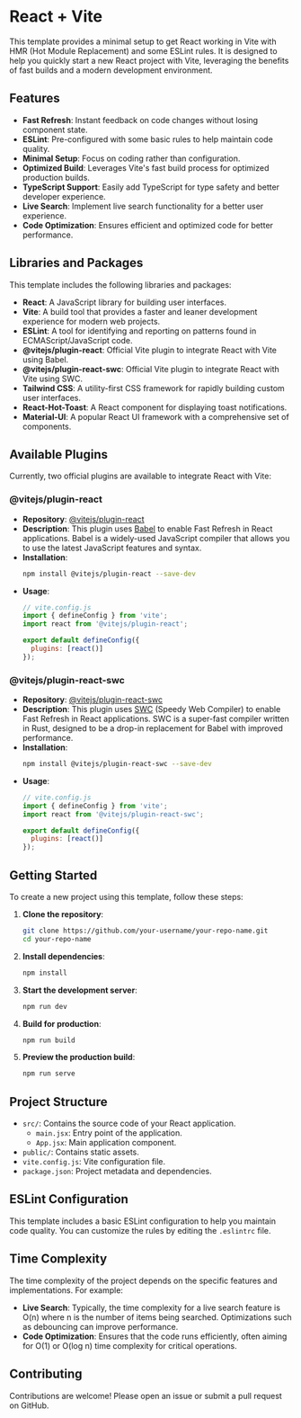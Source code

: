 
# React + Vite

This template provides a minimal setup to get React working in Vite with HMR (Hot Module Replacement) and some ESLint rules. It is designed to help you quickly start a new React project with Vite, leveraging the benefits of fast builds and a modern development environment.

## Features

- **Fast Refresh**: Instant feedback on code changes without losing component state.
- **ESLint**: Pre-configured with some basic rules to help maintain code quality.
- **Minimal Setup**: Focus on coding rather than configuration.
- **Optimized Build**: Leverages Vite's fast build process for optimized production builds.
- **TypeScript Support**: Easily add TypeScript for type safety and better developer experience.
- **Live Search**: Implement live search functionality for a better user experience.
- **Code Optimization**: Ensures efficient and optimized code for better performance.

## Libraries and Packages

This template includes the following libraries and packages:

- **React**: A JavaScript library for building user interfaces.
- **Vite**: A build tool that provides a faster and leaner development experience for modern web projects.
- **ESLint**: A tool for identifying and reporting on patterns found in ECMAScript/JavaScript code.
- **@vitejs/plugin-react**: Official Vite plugin to integrate React with Vite using Babel.
- **@vitejs/plugin-react-swc**: Official Vite plugin to integrate React with Vite using SWC.
- **Tailwind CSS**: A utility-first CSS framework for rapidly building custom user interfaces.
- **React-Hot-Toast**: A React component for displaying toast notifications.
- **Material-UI**: A popular React UI framework with a comprehensive set of components.

## Available Plugins

Currently, two official plugins are available to integrate React with Vite:

### @vitejs/plugin-react

- **Repository**: [@vitejs/plugin-react](https://github.com/vitejs/vite-plugin-react/blob/main/packages/plugin-react/README.md)
- **Description**: This plugin uses [Babel](https://babeljs.io/) to enable Fast Refresh in React applications. Babel is a widely-used JavaScript compiler that allows you to use the latest JavaScript features and syntax.
- **Installation**:
  ```bash
  npm install @vitejs/plugin-react --save-dev
  ```
- **Usage**:
  ```javascript
  // vite.config.js
  import { defineConfig } from 'vite';
  import react from '@vitejs/plugin-react';

  export default defineConfig({
    plugins: [react()]
  });
  ```

### @vitejs/plugin-react-swc

- **Repository**: [@vitejs/plugin-react-swc](https://github.com/vitejs/vite-plugin-react-swc)
- **Description**: This plugin uses [SWC](https://swc.rs/) (Speedy Web Compiler) to enable Fast Refresh in React applications. SWC is a super-fast compiler written in Rust, designed to be a drop-in replacement for Babel with improved performance.
- **Installation**:
  ```bash
  npm install @vitejs/plugin-react-swc --save-dev
  ```
- **Usage**:
  ```javascript
  // vite.config.js
  import { defineConfig } from 'vite';
  import react from '@vitejs/plugin-react-swc';

  export default defineConfig({
    plugins: [react()]
  });
  ```

## Getting Started

To create a new project using this template, follow these steps:

1. **Clone the repository**:
   ```bash
   git clone https://github.com/your-username/your-repo-name.git
   cd your-repo-name
   ```

2. **Install dependencies**:
   ```bash
   npm install
   ```

3. **Start the development server**:
   ```bash
   npm run dev
   ```

4. **Build for production**:
   ```bash
   npm run build
   ```

5. **Preview the production build**:
   ```bash
   npm run serve
   ```

## Project Structure

- `src/`: Contains the source code of your React application.
  - `main.jsx`: Entry point of the application.
  - `App.jsx`: Main application component.
- `public/`: Contains static assets.
- `vite.config.js`: Vite configuration file.
- `package.json`: Project metadata and dependencies.

## ESLint Configuration

This template includes a basic ESLint configuration to help you maintain code quality. You can customize the rules by editing the `.eslintrc` file.

## Time Complexity

The time complexity of the project depends on the specific features and implementations. For example:

- **Live Search**: Typically, the time complexity for a live search feature is O(n) where n is the number of items being searched. Optimizations such as debouncing can improve performance.
- **Code Optimization**: Ensures that the code runs efficiently, often aiming for O(1) or O(log n) time complexity for critical operations.

## Contributing

Contributions are welcome! Please open an issue or submit a pull request on GitHub.


```
